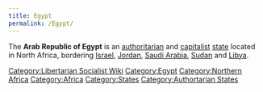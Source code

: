 ```yaml
---
title: Egypt
permalink: /Egypt/
---
```


The **Arab Republic of Egypt** is an
[authoritarian](Authoritarianism.md "wikilink") and
[capitalist](Capitalism.md "wikilink") [state](List_of_States.md "wikilink")
located in North Africa, bordering [Israel](Israel.md "wikilink"),
[Jordan](Jordan.md "wikilink"), [Saudi Arabia](Saudi_Arabia.md "wikilink"),
[Sudan](Sudan.md "wikilink") and [Libya](Libya.md "wikilink").

[Category:Libertarian Socialist
Wiki](Category:Libertarian_Socialist_Wiki.md "wikilink")
[Category:Egypt](Category:Egypt.md "wikilink") [Category:Northern
Africa](Category:Northern_Africa.md "wikilink")
[Category:Africa](Category:Africa.md "wikilink")
[Category:States](Category:States.md "wikilink") [Category:Authortarian
States](Category:Authortarian_States.md "wikilink")
